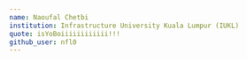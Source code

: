 ```yaml
---
name: Naoufal Chetbi
institution: Infrastructure University Kuala Lumpur (IUKL)
quote: isYoBoiiiiiiiiiiii!!!
github_user: nfl0
---
```

